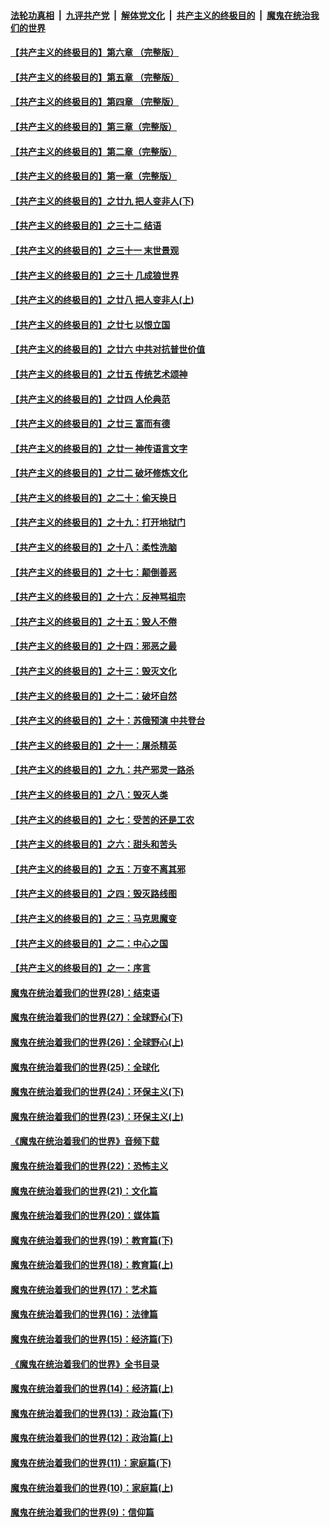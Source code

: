 ####  [法轮功真相](../../../../basic/blob/master/README.md?t=10310539) &nbsp;|&nbsp; [九评共产党](../../../../9ping.md/blob/master/README.md?t=10310539) &nbsp;|&nbsp; [解体党文化](../../../../jtdwh.md/blob/master/README.md?t=10310539)  &nbsp;|&nbsp; [共产主义的终极目的](../../../../gczydzjmd.md/blob/master/README.md?t=10310539) &nbsp;|&nbsp; [魔鬼在统治我们的世界](../../../../mgztzwmdsj.md/blob/master/README.md?t=10310539) 

#### [【共产主义的终极目的】第六章 （完整版）](../pages/nsc422/n11428913.md?t=10310539) 

#### [【共产主义的终极目的】第五章 （完整版）](../pages/nsc422/n11428912.md?t=10310539) 

#### [【共产主义的终极目的】第四章 （完整版）](../pages/nsc422/n11428907.md?t=10310539) 

#### [【共产主义的终极目的】第三章（完整版）](../pages/nsc422/n11428848.md?t=10310539) 

#### [【共产主义的终极目的】第二章（完整版）](../pages/nsc422/n11428831.md?t=10310539) 

#### [【共产主义的终极目的】第一章（完整版）](../pages/nsc422/n11417651.md?t=10310539) 

#### [【共产主义的终极目的】之廿九 把人变非人(下)](../pages/nsc422/n11344140.md?t=10310539) 

#### [【共产主义的终极目的】之三十二 结语](../pages/nsc422/n11360535.md?t=10310539) 

#### [【共产主义的终极目的】之三十一 末世景观](../pages/nsc422/n11351129.md?t=10310539) 

#### [【共产主义的终极目的】之三十 几成狼世界](../pages/nsc422/n11348280.md?t=10310539) 

#### [【共产主义的终极目的】之廿八 把人变非人(上)](../pages/nsc422/n11340492.md?t=10310539) 

#### [【共产主义的终极目的】之廿七 以恨立国](../pages/nsc422/n11336944.md?t=10310539) 

#### [【共产主义的终极目的】之廿六 中共对抗普世价值](../pages/nsc422/n11324785.md?t=10310539) 

#### [【共产主义的终极目的】之廿五 传统艺术颂神](../pages/nsc422/n11296396.md?t=10310539) 

#### [【共产主义的终极目的】之廿四 人伦典范](../pages/nsc422/n11296397.md?t=10310539) 

#### [【共产主义的终极目的】之廿三 富而有德](../pages/nsc422/n11283598.md?t=10310539) 

#### [【共产主义的终极目的】之廿一 神传语言文字](../pages/nsc422/n11263265.md?t=10310539) 

#### [【共产主义的终极目的】之廿二 破坏修炼文化](../pages/nsc422/n11245728.md?t=10310539) 

#### [【共产主义的终极目的】之二十：偷天换日](../pages/nsc422/n11238846.md?t=10310539) 

#### [【共产主义的终极目的】之十九：打开地狱门](../pages/nsc422/n11206376.md?t=10310539) 

#### [【共产主义的终极目的】之十八：柔性洗脑](../pages/nsc422/n11199994.md?t=10310539) 

#### [【共产主义的终极目的】之十七：颠倒善恶](../pages/nsc422/n11179782.md?t=10310539) 

#### [【共产主义的终极目的】之十六：反神骂祖宗](../pages/nsc422/n11166798.md?t=10310539) 

#### [【共产主义的终极目的】之十五：毁人不倦](../pages/nsc422/n11166792.md?t=10310539) 

#### [【共产主义的终极目的】之十四：邪恶之最](../pages/nsc422/n11150249.md?t=10310539) 

#### [【共产主义的终极目的】之十三：毁灭文化](../pages/nsc422/n11135227.md?t=10310539) 

#### [【共产主义的终极目的】之十二：破坏自然](../pages/nsc422/n11135214.md?t=10310539) 

#### [【共产主义的终极目的】之十：苏俄预演 中共登台](../pages/nsc422/n11118424.md?t=10310539) 

#### [【共产主义的终极目的】之十一：屠杀精英](../pages/nsc422/n11118442.md?t=10310539) 

#### [【共产主义的终极目的】之九：共产邪灵一路杀](../pages/nsc422/n11114139.md?t=10310539) 

#### [【共产主义的终极目的】之八：毁灭人类](../pages/nsc422/n11108503.md?t=10310539) 

#### [【共产主义的终极目的】之七：受苦的还是工农](../pages/nsc422/n11101809.md?t=10310539) 

#### [【共产主义的终极目的】之六：甜头和苦头](../pages/nsc422/n11096971.md?t=10310539) 

#### [【共产主义的终极目的】之五：万变不离其邪](../pages/nsc422/n11091285.md?t=10310539) 

#### [【共产主义的终极目的】之四：毁灭路线图](../pages/nsc422/n11086284.md?t=10310539) 

#### [【共产主义的终极目的】之三：马克思魔变](../pages/nsc422/n11061941.md?t=10310539) 

#### [【共产主义的终极目的】之二：中心之国](../pages/nsc422/n11047728.md?t=10310539) 

#### [【共产主义的终极目的】之一：序言](../pages/nsc422/n11086077.md?t=10310539) 

#### [魔鬼在统治着我们的世界(28)：结束语](../pages/nsc422/n10936246.md?t=10310539) 

#### [魔鬼在统治着我们的世界(27)：全球野心(下)](../pages/nsc422/n10928319.md?t=10310539) 

#### [魔鬼在统治着我们的世界(26)：全球野心(上)](../pages/nsc422/n10900318.md?t=10310539) 

#### [魔鬼在统治着我们的世界(25)：全球化](../pages/nsc422/n10788205.md?t=10310539) 

#### [魔鬼在统治着我们的世界(24)：环保主义(下)](../pages/nsc422/n10695307.md?t=10310539) 

#### [魔鬼在统治着我们的世界(23)：环保主义(上)](../pages/nsc422/n10688613.md?t=10310539) 

#### [《魔鬼在统治着我们的世界》音频下载](../pages/nsc422/n10635553.md?t=10310539) 

#### [魔鬼在统治着我们的世界(22)：恐怖主义](../pages/nsc422/n10614727.md?t=10310539) 

#### [魔鬼在统治着我们的世界(21)：文化篇](../pages/nsc422/n10597706.md?t=10310539) 

#### [魔鬼在统治着我们的世界(20)：媒体篇](../pages/nsc422/n10586579.md?t=10310539) 

#### [魔鬼在统治着我们的世界(19)：教育篇(下)](../pages/nsc422/n10564808.md?t=10310539) 

#### [魔鬼在统治着我们的世界(18)：教育篇(上)](../pages/nsc422/n10526970.md?t=10310539) 

#### [魔鬼在统治着我们的世界(17)：艺术篇](../pages/nsc422/n10499093.md?t=10310539) 

#### [魔鬼在统治着我们的世界(16)：法律篇](../pages/nsc422/n10485969.md?t=10310539) 

#### [魔鬼在统治着我们的世界(15)：经济篇(下)](../pages/nsc422/n10469975.md?t=10310539) 

#### [《魔鬼在统治着我们的世界》全书目录](../pages/nsc422/n10464261.md?t=10310539) 

#### [魔鬼在统治着我们的世界(14)：经济篇(上)](../pages/nsc422/n10457370.md?t=10310539) 

#### [魔鬼在统治着我们的世界(13)：政治篇(下)](../pages/nsc422/n10448270.md?t=10310539) 

#### [魔鬼在统治着我们的世界(12)：政治篇(上)](../pages/nsc422/n10444576.md?t=10310539) 

#### [魔鬼在统治着我们的世界(11)：家庭篇(下)](../pages/nsc422/n10440961.md?t=10310539) 

#### [魔鬼在统治着我们的世界(10)：家庭篇(上)](../pages/nsc422/n10435448.md?t=10310539) 

#### [魔鬼在统治着我们的世界(9)：信仰篇](../pages/nsc422/n10432159.md?t=10310539) 

